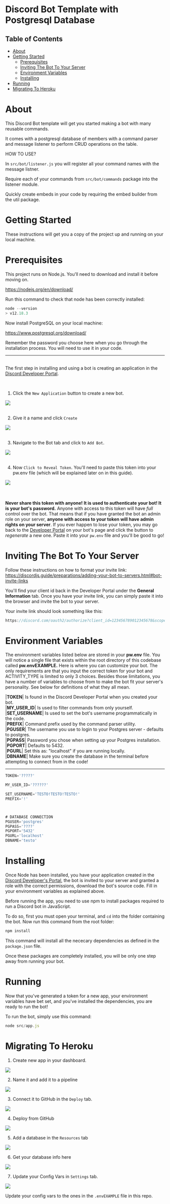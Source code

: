 # Discord Bot Template with Postgresql Database

## Table of Contents

- [About](#about)
- [Getting Started](#getting_started)
    - [Prerequisites](#getting_started)
    - [Inviting The Bot To Your Server](#invite)
    - [Environment Variables](#env_var)
    - [Installing](#installing)
- [Running](#running)
- [Migrating To Heroku](#heroku)


# About <a name = "about"></a>

This Discord Bot template will get you started making a bot with many reusable commands.

It comes with a postgresql database of members with a command parser and message listener to perform CRUD operations on the table.

HOW TO USE?

In `src/bot/listener.js` you will register all your command names with the message listner.

Require each of your commands from `src/bot/commands` package into the listener module.

Quickly create embeds in your code by requiring the embed builder from the util package.

# Getting Started <a name = "getting_started"></a>

These instructions will get you a copy of the project up and running on your local machine.

# Prerequisites <a name = "pres"></a>


This project runs on Node.js. You'll need to download and install it before moving on.


https://nodejs.org/en/download/

Run this command to check that node has been correctly installed:
```javascript
node --version
> v12.18.3
```

Now install PostgreSQL on your local machine:

https://www.postgresql.org/download/

Remember the password you choose here when you go through the installation process. You will need to use it in your code.


-----
\
The first step in installing and using a bot is creating an application in the [Discord Developer Portal](https://discord.com/developers/applications).

<br>

1. Click the `New Application` button to create a new bot.

<img src="https://i.imgur.com/RS7HNEk.png">

<br>
<br>

2. Give it a name and click `Create`

<img src="https://i.imgur.com/n0lJjsW.png">

<br>
<br>

3. Navigate to the Bot tab and click to `Add Bot`.

<img src="https://i.imgur.com/N3L6bln.png">

<br>
<br>

4. Now `Click to Reveal Token`. You'll need to paste this token into your pw.env file (which will be explained later on in this guide).

<img src='https://i.imgur.com/X115w03.png'>
<br>

<br>
<br>

__Never share this token with anyone! It is used to authenticate your bot! It is your bot's password.__ Anyone with access to this token will have *full* control over the bot. That means that if you have granted the bot an admin role on your server, __anyone with access to your token will have admin rights on your server__. If you ever happen to lose your token, you may go back to the [Developer Portal](https://discord.com/developers/applications) on your bot's page and click the button to _regenerate_ a new one. Paste it into your `pw.env` file and you'll be good to go!

# Inviting The Bot To Your Server <a name="invite"></a>
Follow these instructions on how to format your invite link: https://discordjs.guide/preparations/adding-your-bot-to-servers.html#bot-invite-links

You'll find your client id back in the Developer Portal under the __General Information__ tab.
Once you have your invite link, you can simply paste it into the browser and invite the bot to your server.

Your invite link should look something like this:
```javascript
https://discord.com/oauth2/authorize?client_id=123456789012345678&scope=bot
```

# Environment Variables <a name = "env_var"></a>
The environment variables listed below are stored in your __pw.env__ file. You will notice a single file that exists within the root directory of this codebase called __pw.envEXAMPLE.__ Here is where you can customize your bot. The only requirements are that you input the correct token for your bot and ACTIVITY_TYPE is limited to only 3 choices. Besides those limitations, you have a number of variables to choose from to make the bot fit your server's personality. See below for definitions of what they all mean.

|__TOKEN__| Is found in the Discord Developer Portal when you created your bot.\
|__MY_USER_ID__| Is used to filter commands from only yourself.\
|__SET_USERNAME__| Is used to set the bot's username programmatically in the code.\
|__PREFIX__| Command prefix used by the command parser utility.\
|__PGUSER__| The username you use to login to your Postgres server - defaults to postgres.\
|__PGPASS__| Password you chose when setting up your Postgres installation.\
|__PGPORT__| Defaults to 5432.\
|__PGURL__| Set this as: "localhost" if you are running locally.\
|__DBNAME__| Make sure you create the database in the terminal before attempting to connect from in the code!

-----

```JAVASCRIPT
TOKEN='?????'

MY_USER_ID='??????'

SET_USERNAME='TESTO!TESTO!TESTO!'
PREFIX='!'



# DATABASE CONNECTION
PGUSER='postgres'
PGPASS='????'
PGPORT='5432'
PGURL='localhost'
DBNAME='testo'
```

# Installing <a name = "installing"></a>


Once Node has been installed, you have your application created in the [Discord Developer's Portal](https://discord.com/developers/applications), the bot is invited to your server and granted a role with the correct permissions, download the bot's source code. Fill in your environment variables as explained above.

Before running the app, you need to use npm to install packages required to run a Discord bot in JavaScript.

To do so, first you must open your terminal, and `cd` into the folder containing the bot. Now run this command from the root folder:
```javascript
npm install
```

This command will install all the nececary dependencies as defined in the `package.json` file.

Once these packages are completely installed, you will be only one step away from running your bot.

# Running <a name = "running"></a>

Now that you've generated a token for a new app, your environment variables have bet set, and you've installed the dependencies, you are ready to run the bot!

To run the bot, simply use this command:
```javascript
node src/app.js
```

# Migrating To Heroku

1. Create new app in your dashboard.
<img src ="./readme/1.png">

2. Name it and add it to a pipeline
<img src ="./readme/2.png">

3. Connect it to GitHub in the `Deploy` tab.
<img src ="./readme/3.png">

4. Deploy from GitHub
<img src ="./readme/4.png">

5. Add a database in the `Resources` tab
<img src ="./readme/5.png">

6. Get your database info here
<img src ="./readme/6.png">


7. Update your Config Vars in `Settings` tab.
<img src ="./readme/7.png">

Update your config vars to the ones in the `.envEXAMPLE` file in this repo.
